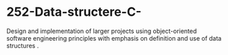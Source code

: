 # 252-Data-structere-C-
 Design and implementation of larger projects using object-oriented software engineering principles with emphasis on definition and use of data structures .
